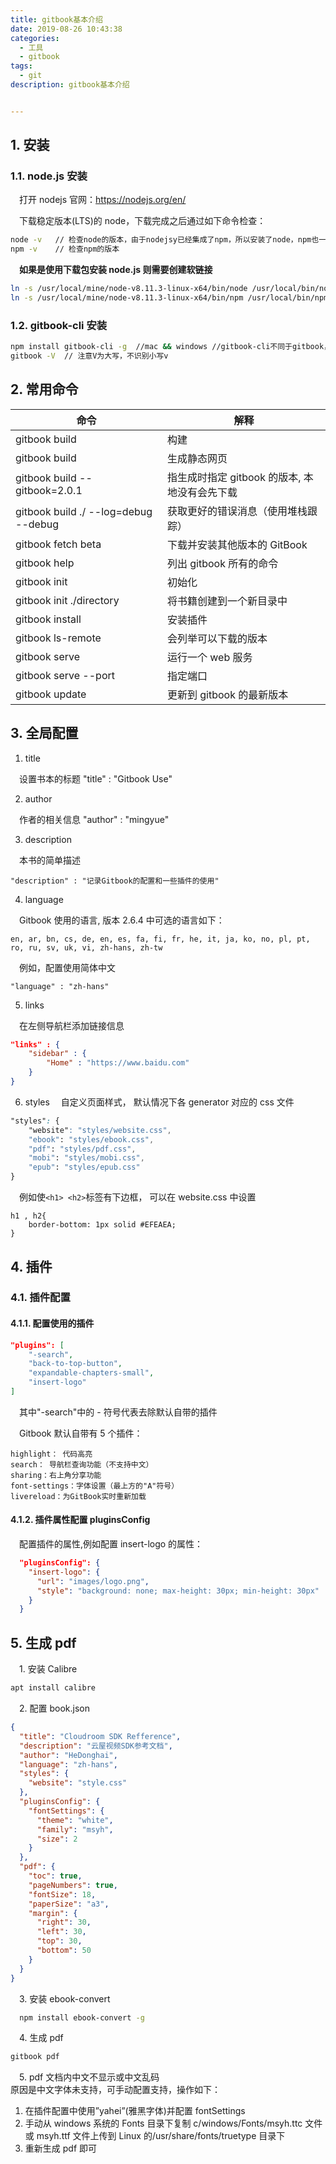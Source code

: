 ```yaml
---
title: gitbook基本介绍
date: 2019-08-26 10:43:38
categories:
  - 工具
  - gitbook
tags:
  - git
description: gitbook基本介绍


---
```


## 1. 安装

### 1.1. node.js 安装

&emsp;打开 nodejs 官网：https://nodejs.org/en/

&emsp;下载稳定版本(LTS)的 node，下载完成之后通过如下命令检查：

```bash
node -v   // 检查node的版本，由于nodejsy已经集成了npm，所以安装了node，npm也一并安装好啦
npm -v    // 检查npm的版本
```

&emsp;**如果是使用下载包安装 node.js 则需要创建软链接**

```bash
ln -s /usr/local/mine/node-v8.11.3-linux-x64/bin/node /usr/local/bin/node
ln -s /usr/local/mine/node-v8.11.3-linux-x64/bin/npm /usr/local/bin/npm
```

### 1.2. gitbook-cli 安装

```bash
npm install gitbook-cli -g  //mac && windows //gitbook-cli不同于gitbook，而是其一个命令行工具
gitbook -V  // 注意V为大写，不识别小写v
```

## 2. 常用命令

| 命令                                 | 解释                                          |
| ------------------------------------ | --------------------------------------------- |
| gitbook build                        | 构建                                          |
| gitbook build                        | 生成静态网页                                  |
| gitbook build --gitbook=2.0.1        | 指生成时指定 gitbook 的版本, 本地没有会先下载 |
| gitbook build ./ --log=debug --debug | 获取更好的错误消息（使用堆栈跟踪）            |
| gitbook fetch beta                   | 下载并安装其他版本的 GitBook                  |
| gitbook help                         | 列出 gitbook 所有的命令                       |
| gitbook init                         | 初始化                                        |
| gitbook init ./directory             | 将书籍创建到一个新目录中                      |
| gitbook install                      | 安装插件                                      |
| gitbook ls-remote                    | 会列举可以下载的版本                          |
| gitbook serve                        | 运行一个 web 服务                             |
| gitbook serve --port                 | 指定端口                                      |
| gitbook update                       | 更新到 gitbook 的最新版本                     |

## 3. 全局配置

1. title

&emsp;设置书本的标题
"title" : "Gitbook Use"

2. author

&emsp;作者的相关信息
"author" : "mingyue"

3. description

&emsp;本书的简单描述

`"description" : "记录Gitbook的配置和一些插件的使用"`

4. language

&emsp;Gitbook 使用的语言, 版本 2.6.4 中可选的语言如下：

`en, ar, bn, cs, de, en, es, fa, fi, fr, he, it, ja, ko, no, pl, pt, ro, ru, sv, uk, vi, zh-hans, zh-tw`

&emsp;例如，配置使用简体中文

`"language" : "zh-hans"`

5. links

&emsp;在左侧导航栏添加链接信息

```json
"links" : {
    "sidebar" : {
        "Home" : "https://www.baidu.com"
    }
}
```

6. styles
   &emsp;自定义页面样式， 默认情况下各 generator 对应的 css 文件

```css
"styles": {
    "website": "styles/website.css",
    "ebook": "styles/ebook.css",
    "pdf": "styles/pdf.css",
    "mobi": "styles/mobi.css",
    "epub": "styles/epub.css"
}
```

&emsp;例如使`<h1> <h2>`标签有下边框， 可以在 website.css 中设置

```
h1 , h2{
    border-bottom: 1px solid #EFEAEA;
}
```

## 4. 插件

### 4.1. 插件配置

#### 4.1.1. 配置使用的插件

```json
"plugins": [
    "-search",
    "back-to-top-button",
    "expandable-chapters-small",
    "insert-logo"
]
```

&emsp;其中"-search"中的 - 符号代表去除默认自带的插件

&emsp;Gitbook 默认自带有 5 个插件：

```
highlight： 代码高亮
search： 导航栏查询功能（不支持中文）
sharing：右上角分享功能
font-settings：字体设置（最上方的"A"符号）
livereload：为GitBook实时重新加载
```

#### 4.1.2. 插件属性配置 pluginsConfig

&emsp;配置插件的属性,例如配置 insert-logo 的属性：

```json
  "pluginsConfig": {
    "insert-logo": {
      "url": "images/logo.png",
      "style": "background: none; max-height: 30px; min-height: 30px"
    }
  }
```

## 5. 生成 pdf

&emsp;1. 安装 Calibre

```bash
apt install calibre

```

&emsp;2. 配置 book.json

```json
{
  "title": "Cloudroom SDK Refference",
  "description": "云屋视频SDK参考文档",
  "author": "HeDonghai",
  "language": "zh-hans",
  "styles": {
    "website": "style.css"
  },
  "pluginsConfig": {
    "fontSettings": {
      "theme": "white",
      "family": "msyh",
      "size": 2
    }
  },
  "pdf": {
    "toc": true,
    "pageNumbers": true,
    "fontSize": 18,
    "paperSize": "a3",
    "margin": {
      "right": 30,
      "left": 30,
      "top": 30,
      "bottom": 50
    }
  }
}
```

&emsp;3. 安装 ebook-convert

```bash
  npm install ebook-convert -g

```

&emsp;4. 生成 pdf

```bash
gitbook pdf

```

&emsp;5. pdf 文档内中文不显示或中文乱码  
原因是中文字体未支持，可手动配置支持，操作如下：

1. 在插件配置中使用”yahei”(雅黑字体)并配置 fontSettings
2. 手动从 windows 系统的 Fonts 目录下复制 c/windows/Fonts/msyh.ttc 文件或 msyh.ttf 文件上传到 Linux 的/usr/share/fonts/truetype 目录下
3. 重新生成 pdf 即可
